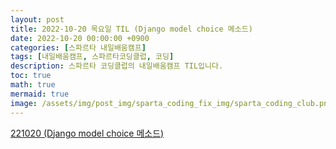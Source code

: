 ```yaml
---
layout: post
title: 2022-10-20 목요일 TIL (Django model choice 메소드)
date: 2022-10-20 00:00:00 +0900
categories: [스파르타 내일배움캠프]
tags: [내일배움캠프, 스파르타코딩클럽, 코딩]
description: 스파르타 코딩클럽의 내일배움캠프 TIL입니다.
toc: true
math: true
mermaid: true
image: /assets/img/post_img/sparta_coding_fix_img/sparta_coding_club.png
---
```

[221020 (Django model choice 메소드)](https://bolder-starburst-a73.notion.site/221020-Django-model-choice-e9ced0a0513840d2872948f8c039b584)
